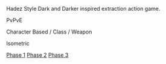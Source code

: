 Hadez Style Dark and Darker inspired extraction action game.

PvPvE

Character Based / Class / Weapon

Isometric

[Phase 1](Phase%201.md)
[Phase 2](Phase%202.md)
[Phase 3](Phase%203.md)
